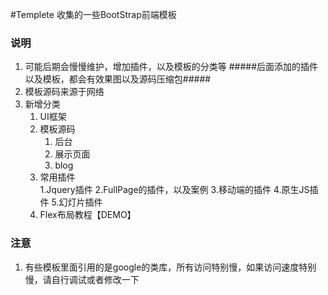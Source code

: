 #Templete
收集的一些BootStrap前端模板

### 说明
  1. 可能后期会慢慢维护，增加插件，以及模板的分类等 #####后面添加的插件以及模板，都会有效果图以及源码压缩包#####
  2. 模板源码来源于网络
  3. 新增分类
      1. UI框架
      2. 模板源码
         1. 后台
         2. 展示页面
         3. blog
      3. 常用插件  
         1.Jquery插件
         2.FullPage的插件，以及案例
         3.移动端的插件
         4.原生JS插件
         5.幻灯片插件
      4. Flex布局教程【DEMO】

### 注意
  1. 有些模板里面引用的是google的类库，所有访问特别慢，如果访问速度特别慢，请自行调试或者修改一下
 
